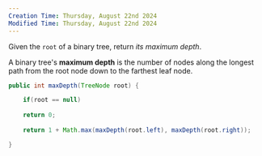 ```yaml
---
Creation Time: Thursday, August 22nd 2024
Modified Time: Thursday, August 22nd 2024
---
```

Given the `root` of a binary tree, return _its maximum depth_.

A binary tree's **maximum depth** is the number of nodes along the longest path from the root node down to the farthest leaf node.

```java
public int maxDepth(TreeNode root) {

	if(root == null)
	
	return 0;
	
	return 1 + Math.max(maxDepth(root.left), maxDepth(root.right));

}
```